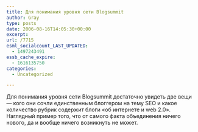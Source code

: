 ```yaml
---
title: Для понимания уровня сети Blogsummit
author: Gray
type: posts
date: 2006-08-16T14:05:30+00:00
excerpt:
url: /7715
esml_socialcount_LAST_UPDATED:
  - 1497243491
essb_cache_expire:
  - 1616135750
categories:
  - Uncategorized

---
```








Для понимания уровня сети Blogsummit достаточно увидеть две вещи &#8212; кого они сочли единственным блоггером на тему SEO и какое количество рубрик содержит блоги &#171;об интернете и web 2.0&#187;. Наглядный пример того, что от самого факта объединения ничего нового, да и вообще ничего возникнуть не может.